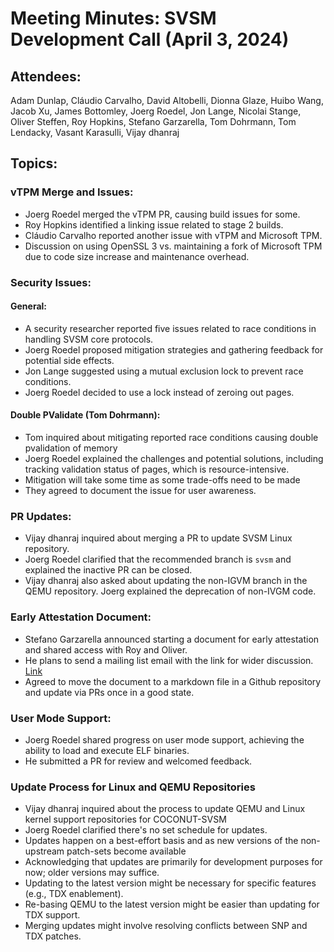 # Meeting Minutes: SVSM Development Call (April 3, 2024)

## Attendees:

Adam Dunlap, Cláudio Carvalho, David Altobelli, Dionna Glaze, Huibo Wang, Jacob Xu, James Bottomley, Joerg Roedel, Jon Lange, Nicolai Stange, Oliver Steffen, Roy Hopkins, Stefano Garzarella, Tom Dohrmann, Tom Lendacky, Vasant Karasulli, Vijay dhanraj

## Topics:

### vTPM Merge and Issues:

* Joerg Roedel merged the vTPM PR, causing build issues for some.
* Roy Hopkins identified a linking issue related to stage 2 builds.
* Cláudio Carvalho reported another issue with vTPM and Microsoft TPM.
* Discussion on using OpenSSL 3 vs. maintaining a fork of Microsoft TPM due to
  code size increase and maintenance overhead.

### Security Issues:

#### General:

* A security researcher reported five issues related to race conditions in handling SVSM core protocols.
* Joerg Roedel proposed mitigation strategies and gathering feedback for potential side effects.
* Jon Lange suggested using a mutual exclusion lock to prevent race conditions.
* Joerg Roedel decided to use a lock instead of zeroing out pages.

#### Double PValidate (Tom Dohrmann):

* Tom inquired about mitigating reported race conditions causing double pvalidation of memory
* Joerg Roedel explained the challenges and potential solutions, including tracking validation status of pages, which is resource-intensive.
* Mitigation will take some time as some trade-offs need to be made
* They agreed to document the issue for user awareness.

### PR Updates:

* Vijay dhanraj inquired about merging a PR to update SVSM Linux repository.
* Joerg Roedel clarified that the recommended branch is `svsm` and explained the inactive PR can be closed.
* Vijay dhanraj also asked about updating the non-IGVM branch in the QEMU repository. Joerg explained the deprecation of non-IVGM code.

### Early Attestation Document:

* Stefano Garzarella announced starting a document for early attestation and shared access with Roy and Oliver.
* He plans to send a mailing list email with the link for wider discussion. [Link](https://docs.google.com/document/d/11ZsxP8jsviP3ddp9Hrn0rf6inttNw_Pbnz0psXlxlPs)
* Agreed to move the document to a markdown file in a Github repository and update via PRs once in a good state.

### User Mode Support:

* Joerg Roedel shared progress on user mode support, achieving the ability to load and execute ELF binaries.
* He submitted a PR for review and welcomed feedback.

### Update Process for Linux and QEMU Repositories

* Vijay dhanraj inquired about the process to update QEMU and Linux kernel support repositories for COCONUT-SVSM
* Joerg Roedel clarified there's no set schedule for updates.
* Updates happen on a best-effort basis and as new versions of the non-upstream patch-sets become available
* Acknowledging that updates are primarily for development purposes for now; older versions may suffice.
* Updating to the latest version might be necessary for specific features (e.g., TDX enablement).
* Re-basing QEMU to the latest version might be easier than updating for TDX support.
* Merging updates might involve resolving conflicts between SNP and TDX patches.
